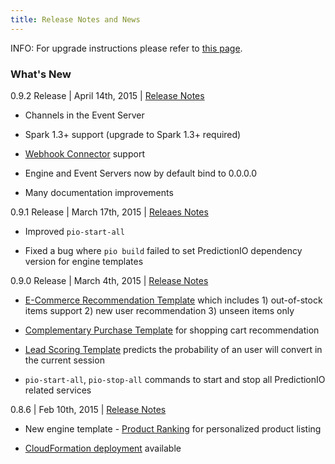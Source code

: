 ```yaml
---
title: Release Notes and News
---
```


INFO: For upgrade instructions please refer to [this page](/resources/upgrade/).

### What's New

0.9.2 Release | April 14th, 2015 | [Release Notes](https://predictionio.atlassian.net/jira/secure/ReleaseNote.jspa?projectId=10000&version=13500)

- Channels in the Event Server

- Spark 1.3+ support (upgrade to Spark 1.3+ required)

- [Webhook Connector](http://docs.prediction.io/community/contribute-webhook/) support

- Engine and Event Servers now by default bind to 0.0.0.0

- Many documentation improvements

0.9.1 Release | March 17th, 2015 | [Releaes Notes](https://predictionio.atlassian.net/jira/secure/ReleaseNote.jspa?projectId=10000&version=13401)

- Improved `pio-start-all`

- Fixed a bug where `pio build` failed to set PredictionIO dependency version for engine templates

0.9.0 Release | March 4th, 2015 | [Release Notes](https://predictionio.atlassian.net/jira/secure/ReleaseNote.jspa?projectId=10000&version=13400)

- [E-Commerce Recommendation Template](http://templates.prediction.io/PredictionIO/template-scala-parallel-ecommercerecommendation) which includes 1) out-of-stock items support 2) new user recommendation 3) unseen items only

- [Complementary Purchase Template](http://templates.prediction.io/PredictionIO/template-scala-parallel-complementarypurchase) for shopping cart recommendation

- [Lead Scoring Template](http://templates.prediction.io/PredictionIO/template-scala-parallel-leadscoring) predicts the probability of an user will convert in the current session

- `pio-start-all`, `pio-stop-all` commands to start and stop all PredictionIO related services

0.8.6 | Feb 10th, 2015 | [Release Notes](https://predictionio.atlassian.net/jira/secure/ReleaseNote.jspa?projectId=10000&version=13300)

- New engine template - [Product Ranking](/templates/productranking/quickstart/) for personalized product listing

- [CloudFormation deployment](/system/deploy-cloudformation/) available
